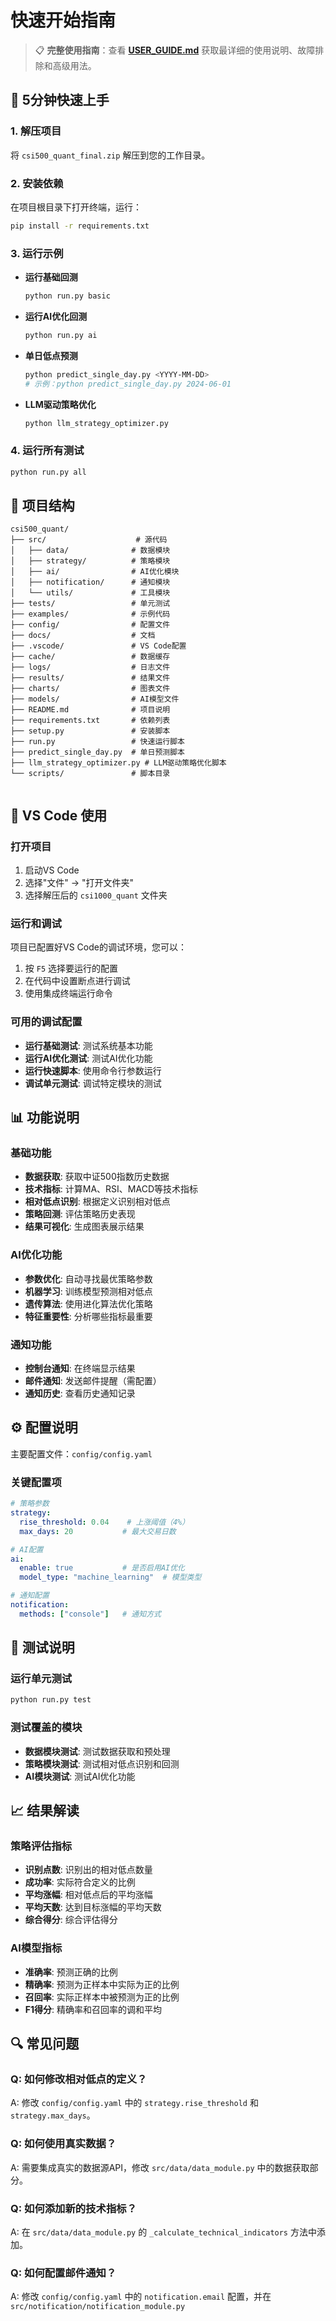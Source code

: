 # 快速开始指南

> 📋 **完整使用指南**：查看 [**USER_GUIDE.md**](USER_GUIDE.md) 获取最详细的使用说明、故障排除和高级用法。

## 🚀 5分钟快速上手

### 1. 解压项目

将 `csi500_quant_final.zip` 解压到您的工作目录。

### 2. 安装依赖

在项目根目录下打开终端，运行：

```bash
pip install -r requirements.txt
```

### 3. 运行示例

- **运行基础回测**

  ```bash
  python run.py basic
  ```

- **运行AI优化回测**

  ```bash
  python run.py ai
  ```

- **单日低点预测**

  ```bash
  python predict_single_day.py <YYYY-MM-DD>
  # 示例：python predict_single_day.py 2024-06-01
  ```

- **LLM驱动策略优化**

  ```bash
  python llm_strategy_optimizer.py
  ```

### 4. 运行所有测试

```bash
python run.py all
```



## 📁 项目结构

```
csi500_quant/
├── src/                    # 源代码
│   ├── data/              # 数据模块
│   ├── strategy/          # 策略模块
│   ├── ai/                # AI优化模块
│   ├── notification/      # 通知模块
│   └── utils/             # 工具模块
├── tests/                 # 单元测试
├── examples/              # 示例代码
├── config/                # 配置文件
├── docs/                  # 文档
├── .vscode/               # VS Code配置
├── cache/                 # 数据缓存
├── logs/                  # 日志文件
├── results/               # 结果文件
├── charts/                # 图表文件
├── models/                # AI模型文件
├── README.md              # 项目说明
├── requirements.txt       # 依赖列表
├── setup.py               # 安装脚本
├── run.py                 # 快速运行脚本
├── predict_single_day.py  # 单日预测脚本
├── llm_strategy_optimizer.py # LLM驱动策略优化脚本
└── scripts/               # 脚本目录
    
```

## 🔧 VS Code 使用

### 打开项目

1. 启动VS Code
2. 选择"文件" -> "打开文件夹"
3. 选择解压后的 `csi1000_quant` 文件夹

### 运行和调试

项目已配置好VS Code的调试环境，您可以：

1. 按 `F5` 选择要运行的配置
2. 在代码中设置断点进行调试
3. 使用集成终端运行命令

### 可用的调试配置

- **运行基础测试**: 测试系统基本功能
- **运行AI优化测试**: 测试AI优化功能
- **运行快速脚本**: 使用命令行参数运行
- **调试单元测试**: 调试特定模块的测试

## 📊 功能说明

### 基础功能

- **数据获取**: 获取中证500指数历史数据
- **技术指标**: 计算MA、RSI、MACD等技术指标
- **相对低点识别**: 根据定义识别相对低点
- **策略回测**: 评估策略历史表现
- **结果可视化**: 生成图表展示结果

### AI优化功能

- **参数优化**: 自动寻找最优策略参数
- **机器学习**: 训练模型预测相对低点
- **遗传算法**: 使用进化算法优化策略
- **特征重要性**: 分析哪些指标最重要

### 通知功能

- **控制台通知**: 在终端显示结果
- **邮件通知**: 发送邮件提醒（需配置）
- **通知历史**: 查看历史通知记录








## ⚙️ 配置说明

主要配置文件：`config/config.yaml`

### 关键配置项

```yaml
# 策略参数
strategy:
  rise_threshold: 0.04    # 上涨阈值（4%）
  max_days: 20           # 最大交易日数

# AI配置
ai:
  enable: true           # 是否启用AI优化
  model_type: "machine_learning"  # 模型类型

# 通知配置
notification:
  methods: ["console"]   # 通知方式
```

## 🧪 测试说明

### 运行单元测试

```bash
python run.py test
```

### 测试覆盖的模块

- **数据模块测试**: 测试数据获取和预处理
- **策略模块测试**: 测试相对低点识别和回测
- **AI模块测试**: 测试AI优化功能

## 📈 结果解读

### 策略评估指标

- **识别点数**: 识别出的相对低点数量
- **成功率**: 实际符合定义的比例
- **平均涨幅**: 相对低点后的平均涨幅
- **平均天数**: 达到目标涨幅的平均天数
- **综合得分**: 综合评估得分

### AI模型指标

- **准确率**: 预测正确的比例
- **精确率**: 预测为正样本中实际为正的比例
- **召回率**: 实际正样本中被预测为正的比例
- **F1得分**: 精确率和召回率的调和平均

## 🔍 常见问题

### Q: 如何修改相对低点的定义？

A: 修改 `config/config.yaml` 中的 `strategy.rise_threshold` 和 `strategy.max_days`。

### Q: 如何使用真实数据？

A: 需要集成真实的数据源API，修改 `src/data/data_module.py` 中的数据获取部分。

### Q: 如何添加新的技术指标？

A: 在 `src/data/data_module.py` 的 `_calculate_technical_indicators` 方法中添加。

### Q: 如何配置邮件通知？

A: 修改 `config/config.yaml` 中的 `notification.email` 配置，并在 `src/notification/notification_module.py`